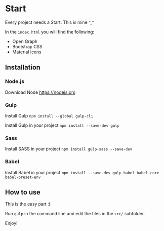 # Start
Every project needs a Start. This is mine ^_^

In the `index.html` you will find the following:

* Open Graph
* Bootstrap CSS
* Material Icons

## Installation

### Node.js

Download Node https://nodejs.org

### Gulp

Install Gulp `npm install --global gulp-cli`

Install Gulp in your project `npm install --save-dev gulp`

### Sass

Install SASS in your project `npm install gulp-sass --save-dev`

### Babel

Install Babel in your project `npm install --save-dev gulp-babel babel-core babel-preset-env`

## How to use

This is the easy part :)

Run `gulp` in the command line and edit the files in the `src/` subfolder.

Enjoy!